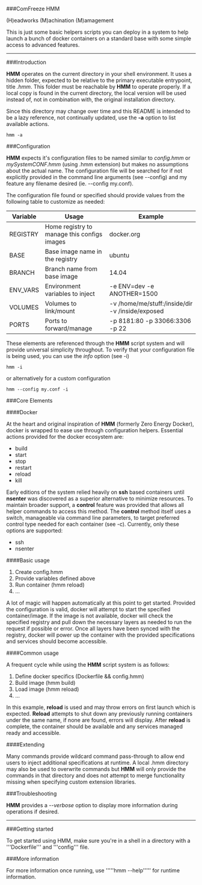 ###ComFreeze HMM

(H)eadworks (M)achination (M)amagement

This is just some basic helpers scripts you can deploy in a system to help launch a bunch of docker containers on a standard base with some simple access to advanced features.

---

###Introduction

**HMM** operates on the current directory in your shell environment.  It uses a hidden folder, expected to be relative to the primary executable entrypoint, title *.hmm*.  This folder must be reachable by **HMM** to operate properly.  If a local copy is found in the current directory, the local version will be used instead of, not in combination with, the original installation directory.

Since this directory may change over time and this README is intended to be a lazy reference, not continually updated, use the **-a** option to list available actions.

```
hmm -a
```

###Configuration

**HMM** expects it's configuration files to be named similar to *config.hmm* or *mySystemCONF.hmm* (using .hmm extension) but makes no assumptions about the actual name.  The configuration file will be searched for if not explicitly provided in the command line arguments (see --config) and my feature any filename desired (ie. --config my.conf).

The configuration file found or specified should provide values from the following table to customize as needed:

Variable      | Usage                                        | Example
------------- | -------------------------------------------- | -------------
 REGISTRY     | Home registry to manage this configs images  | docker.org
 BASE         | Base image name in the registry              | ubuntu
 BRANCH       | Branch name from base image                  | 14.04
 ENV_VARS     | Environment variables to inject              | -e ENV=dev -e ANOTHER=1500
 VOLUMES      | Volumes to link/mount                        | -v /home/me/stuff:/inside/dir -v /inside/exposed
 PORTS        | Ports to forward/manage                      | -p 8181:80 -p 33066:3306 -p 22

These elements are referenced through the **HMM** script system and will provide universal simplicity throughout.  To verify that your configuration file is being used, you can use the *info* option (see -i)

```
hmm -i
```

or alternatively for a custom configuration

```
hmm --config my.conf -i
```

###Core Elements

####Docker

At the heart and original inspiration of **HMM** (formerly Zero Energy Docker), docker is wrapped to ease use through configuration helpers.  Essential actions provided for the docker ecosystem are:

* build
* start
* stop
* restart
* reload
* kill

Early editions of the system relied heavily on **ssh** based containers until **nsenter** was discovered as a superior alternative to minimize resources.  To maintain broader support, a **control** feature was provided that allows all helper commands to access this method.  The **control** method itself uses a switch, manageable via command line parameters, to target preferred control type needed for each container (see -c).  Currently, only these options are supported:

* ssh
* nsenter

####Basic usage

1. Create config.hmm
2. Provide variables defined above
3. Run container (hmm reload)
4. ...

A lot of magic will happen automatically at this point to get started.  Provided the configuration is valid, docker will attempt to start the specified container/image.  If the image is not available, docker will check the specified registry and pull down the necessary layers as needed to run the request if possible or error.  Once all layers have been synced with the registry, docker will power up the container with the provided specifications and services should become accessible.

####Common usage

A frequent cycle while using the **HMM** script system is as follows:

1. Define docker specifics (Dockerfile && config.hmm)
2. Build image (hmm build)
3. Load image (hmm reload)
4. ...

In this example, **reload** is used and may throw errors on first launch which is expected.  **Reload** attempts to shut down any previously running containers under the same name, if none are found, errors will display.  After **reload** is complete, the container should be available and any services managed ready and accessible.

####Extending

Many commands provide wildcard command pass-through to allow end users to inject additional specifications at runtime.  A local .hmm directory may also be used to overwrite commands but **HMM** will only provide the commands in that directory and does not attempt to merge functionality missing when specifying custom extension libraries.

###Troubleshooting

**HMM** provides a *--verbose* option to display more information during operations if desired.

---

###Getting started

To get started using HMM, make sure you're in a shell in a directory with a '''Dockerfile''' and '''config''' file.

###More information

For more information once running, use '''''hmm --help''''' for runtime information.
